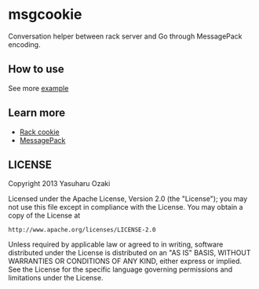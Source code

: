 # msgcookie

Conversation helper between rack server and Go through MessagePack encoding.

## How to use

See more [example](./example)

## Learn more

* [Rack cookie](https://github.com/rack/rack/blob/master/lib/rack/session/cookie.rb)
* [MessagePack](http://msgpack.org/)

## LICENSE
Copyright 2013 Yasuharu Ozaki

Licensed under the Apache License, Version 2.0 (the "License");
you may not use this file except in compliance with the License.
You may obtain a copy of the License at

    http://www.apache.org/licenses/LICENSE-2.0

Unless required by applicable law or agreed to in writing, software
distributed under the License is distributed on an "AS IS" BASIS,
WITHOUT WARRANTIES OR CONDITIONS OF ANY KIND, either express or implied.
See the License for the specific language governing permissions and
limitations under the License.
